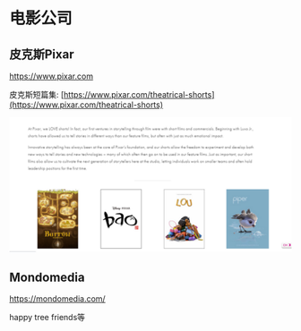 # 电影公司

## 皮克斯Pixar

https://www.pixar.com

皮克斯短篇集: [https://www.pixar.com/theatrical-shorts](https://www.pixar.com/theatrical-shorts)

![](<../../.gitbook/assets/image (5).png>)

## Mondomedia

https://mondomedia.com/

happy tree friends等

